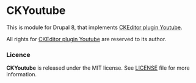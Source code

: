 # CKYoutube

This is module for Drupal 8, that implements [CKEditor plugin Youtube](http://ckeditor.com/addon/youtube).

All rights for [CKEditor plugin Youtube](http://ckeditor.com/addon/youtube) are reserved to its author.

### Licence

**CKYoutube** is released under the MIT license. See [LICENSE](https://github.com/NejcZdovc/drupal-ckyoutube/blob/master/LICENSE) file for more information.